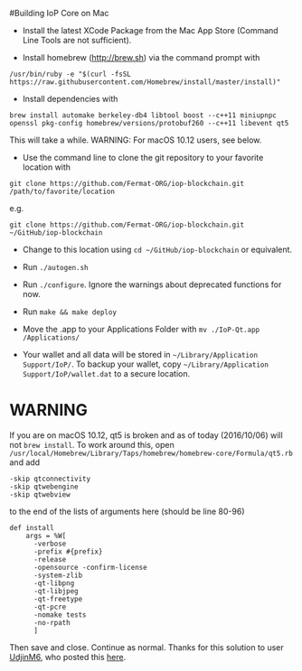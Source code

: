 <!-- #Installing IoP Core on OS X

Download the binary file from 
```
http://link.here
```
and extract. Move the .app file to your Applications folder. Your wallet and all data will be stored in `~/Library/Application Support/IoP/`. To backup your wallet, copy 
`~/Library/Application Support/IoP/wallet.dat` to a secure location. -->

#Building IoP Core on Mac

* Install the latest XCode Package from the Mac App Store (Command Line Tools are not sufficient).

* Install homebrew (http://brew.sh) via the command prompt with
```
/usr/bin/ruby -e "$(curl -fsSL https://raw.githubusercontent.com/Homebrew/install/master/install)"
```
* Install dependencies with
```
brew install automake berkeley-db4 libtool boost --c++11 miniupnpc openssl pkg-config homebrew/versions/protobuf260 --c++11 libevent qt5
``` 
This will take a while. WARNING: For macOS 10.12 users, see below.
* Use the command line to clone the git repository to your favorite location with 
```
git clone https://github.com/Fermat-ORG/iop-blockchain.git /path/to/favorite/location
```
e.g. 
```
git clone https://github.com/Fermat-ORG/iop-blockchain.git ~/GitHub/iop-blockchain
```
* Change to this location using `cd ~/GitHub/iop-blockchain` or equivalent.

* Run `./autogen.sh`

* Run `./configure`. Ignore the warnings about deprecated functions for now.

* Run `make && make deploy`

* Move the .app to your Applications Folder with `mv ./IoP-Qt.app /Applications/`

* Your wallet and all data will be stored in `~/Library/Application Support/IoP/`. To backup your wallet, copy 
`~/Library/Application Support/IoP/wallet.dat` to a secure location. 

# WARNING
If you are on macOS 10.12, qt5 is broken and as of today (2016/10/06) will not `brew install`. To work around this, open `/usr/local/Homebrew/Library/Taps/homebrew/homebrew-core/Formula/qt5.rb` and add 

```
-skip qtconnectivity
-skip qtwebengine
-skip qtwebview
```

to the end of the lists of arguments here (should be line 80-96)

```
def install
    args = %W[
      -verbose
      -prefix #{prefix}
      -release
      -opensource -confirm-license
      -system-zlib
      -qt-libpng
      -qt-libjpeg
      -qt-freetype
      -qt-pcre
      -nomake tests
      -no-rpath
      ]
```

Then save and close. Continue as normal. Thanks for this solution to user [UdjinM6](https://github.com/UdjinM6), who posted this [here](https://github.com/Homebrew/homebrew-core/issues/4841#issuecomment-249177609).
